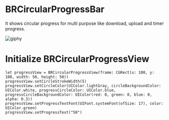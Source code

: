 # BRCircularProgressBar
It shows circular progress for multi purpose like download, upload and timer progress.

![giphy](https://media.giphy.com/media/11qvJd5e127XSU/giphy.gif)


# Initialize BRCircularProgressView

    let progressView = BRCircularProgressView(frame: CGRect(x: 100, y: 100, width: 50, height: 50))
    progressView.setCircleStrokeWidth(5)
    progressView.setCircleColor(UIColor.lightGray, circleBackgroundColor: UIColor.white, progressCircleColor: UIColor.blue, progressCircleBackgroundColor: UIColor(red: 0, green: 0, blue: 0, alpha: 0.3))
    progressView.setProgressTextFont(UIFont.systemFont(ofSize: 17), color: UIColor.green)
    progressView.setProgressText("50")

